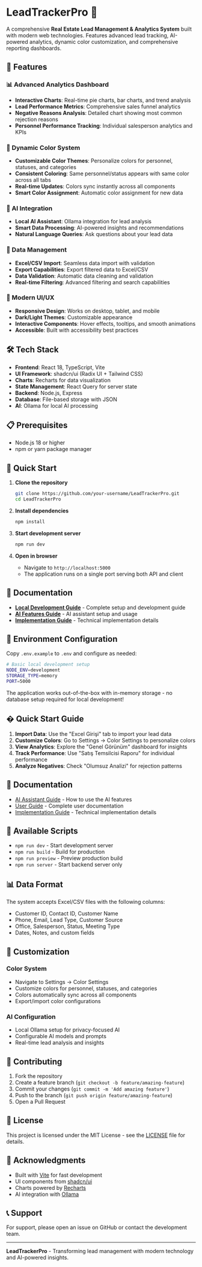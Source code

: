 # LeadTrackerPro 🏢

A comprehensive **Real Estate Lead Management & Analytics System** built with modern web technologies. Features advanced lead tracking, AI-powered analytics, dynamic color customization, and comprehensive reporting dashboards.

## 🚀 Features

### 📊 Advanced Analytics Dashboard

- **Interactive Charts**: Real-time pie charts, bar charts, and trend analysis
- **Lead Performance Metrics**: Comprehensive sales funnel analytics
- **Negative Reasons Analysis**: Detailed chart showing most common rejection reasons
- **Personnel Performance Tracking**: Individual salesperson analytics and KPIs

### 🎨 Dynamic Color System

- **Customizable Color Themes**: Personalize colors for personnel, statuses, and categories
- **Consistent Coloring**: Same personnel/status appears with same color across all tabs
- **Real-time Updates**: Colors sync instantly across all components
- **Smart Color Assignment**: Automatic color assignment for new data

### 🤖 AI Integration

- **Local AI Assistant**: Ollama integration for lead analysis
- **Smart Data Processing**: AI-powered insights and recommendations
- **Natural Language Queries**: Ask questions about your lead data

### 📁 Data Management

- **Excel/CSV Import**: Seamless data import with validation
- **Export Capabilities**: Export filtered data to Excel/CSV
- **Data Validation**: Automatic data cleaning and validation
- **Real-time Filtering**: Advanced filtering and search capabilities

### 📱 Modern UI/UX

- **Responsive Design**: Works on desktop, tablet, and mobile
- **Dark/Light Themes**: Customizable appearance
- **Interactive Components**: Hover effects, tooltips, and smooth animations
- **Accessible**: Built with accessibility best practices

## 🛠️ Tech Stack

- **Frontend**: React 18, TypeScript, Vite
- **UI Framework**: shadcn/ui (Radix UI + Tailwind CSS)
- **Charts**: Recharts for data visualization
- **State Management**: React Query for server state
- **Backend**: Node.js, Express
- **Database**: File-based storage with JSON
- **AI**: Ollama for local AI processing

## 📋 Prerequisites

- Node.js 18 or higher
- npm or yarn package manager

## 🚀 Quick Start

1. **Clone the repository**

   ```bash
   git clone https://github.com/your-username/LeadTrackerPro.git
   cd LeadTrackerPro
   ```

2. **Install dependencies**

   ```bash
   npm install
   ```

3. **Start development server**

   ```bash
   npm run dev
   ```

4. **Open in browser**
   - Navigate to `http://localhost:5000`
   - The application runs on a single port serving both API and client

## 📖 Documentation

- **[Local Development Guide](LOCAL_DEVELOPMENT.md)** - Complete setup and development guide
- **[AI Features Guide](AI-USER-GUIDE.md)** - AI assistant setup and usage
- **[Implementation Guide](AI-IMPLEMENTATION-COMPLETE.md)** - Technical implementation details

## 🔧 Environment Configuration

Copy `.env.example` to `.env` and configure as needed:

```bash
# Basic local development setup
NODE_ENV=development
STORAGE_TYPE=memory
PORT=5000
```

The application works out-of-the-box with in-memory storage - no database setup required for local development!

## � Quick Start Guide

1. **Import Data**: Use the "Excel Girişi" tab to import your lead data
2. **Customize Colors**: Go to Settings → Color Settings to personalize colors
3. **View Analytics**: Explore the "Genel Görünüm" dashboard for insights
4. **Track Performance**: Use "Satış Temsilcisi Raporu" for individual performance
5. **Analyze Negatives**: Check "Olumsuz Analizi" for rejection patterns

## 📖 Documentation

- [AI Assistant Guide](./AI-ASSISTANT-GUIDE.md) - How to use the AI features
- [User Guide](./AI-USER-GUIDE.md) - Complete user documentation
- [Implementation Guide](./AI-IMPLEMENTATION-COMPLETE.md) - Technical implementation details

## 🔄 Available Scripts

- `npm run dev` - Start development server
- `npm run build` - Build for production
- `npm run preview` - Preview production build
- `npm run server` - Start backend server only

## 📊 Data Format

The system accepts Excel/CSV files with the following columns:

- Customer ID, Contact ID, Customer Name
- Phone, Email, Lead Type, Customer Source
- Office, Salesperson, Status, Meeting Type
- Dates, Notes, and custom fields

## 🎨 Customization

### Color System

- Navigate to Settings → Color Settings
- Customize colors for personnel, statuses, and categories
- Colors automatically sync across all components
- Export/import color configurations

### AI Configuration

- Local Ollama setup for privacy-focused AI
- Configurable AI models and prompts
- Real-time lead analysis and insights

## 🤝 Contributing

1. Fork the repository
2. Create a feature branch (`git checkout -b feature/amazing-feature`)
3. Commit your changes (`git commit -m 'Add amazing feature'`)
4. Push to the branch (`git push origin feature/amazing-feature`)
5. Open a Pull Request

## 📝 License

This project is licensed under the MIT License - see the [LICENSE](LICENSE) file for details.

## 🙏 Acknowledgments

- Built with [Vite](https://vitejs.dev/) for fast development
- UI components from [shadcn/ui](https://ui.shadcn.com/)
- Charts powered by [Recharts](https://recharts.org/)
- AI integration with [Ollama](https://ollama.ai/)

## 📞 Support

For support, please open an issue on GitHub or contact the development team.

---

**LeadTrackerPro** - Transforming lead management with modern technology and AI-powered insights.
